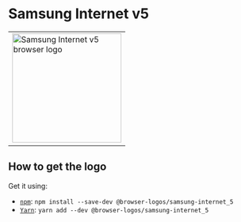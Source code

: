 Samsung Internet v5
===================

<!-- markdownlint-disable line-length no-inline-html -->
<table>
    <tr height=230>
        <td>
            <a href="https://github.com/alrra/browser-logos/tree/94c39dec37e941a213b6bc13acefdf1a47529c45/src/archive/samsung-internet_5">
                <img width=220 src="https://raw.githubusercontent.com/alrra/browser-logos/94c39dec37e941a213b6bc13acefdf1a47529c45/src/archive/samsung-internet_5/samsung-internet_5.svg?sanitize=true" alt="Samsung Internet v5 browser logo">
            </a>
        </td>
    </tr>
</table>
<!-- markdownlint-enable line-length no-inline-html -->

How to get the logo
-------------------

Get it using:

* [`npm`][npm]: `npm install --save-dev @browser-logos/samsung-internet_5`
* [`Yarn`][yarn]: `yarn add --dev @browser-logos/samsung-internet_5`

<!-- Link labels: -->

[npm]: https://www.npmjs.com/
[yarn]: https://yarnpkg.com/
